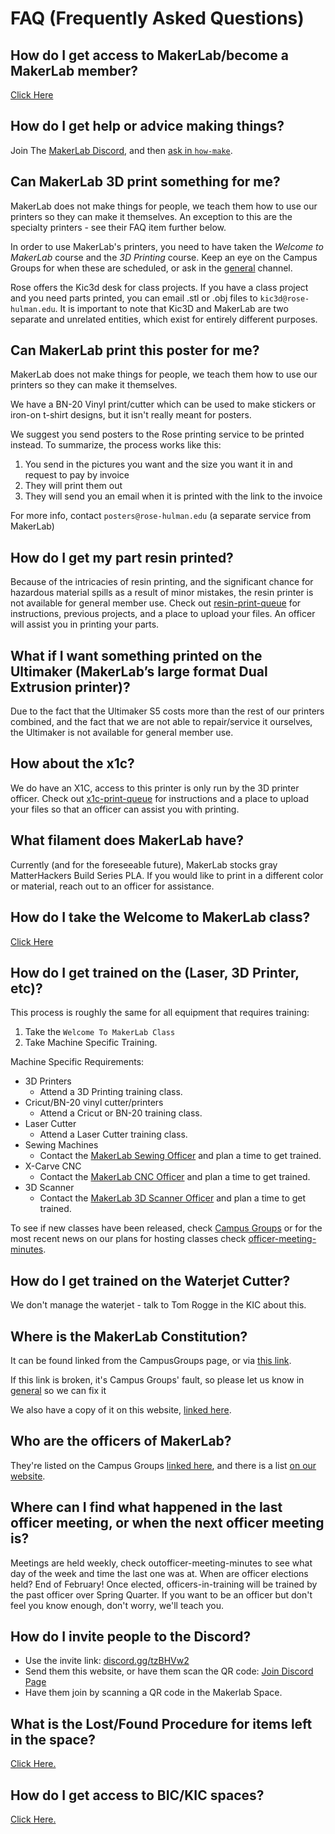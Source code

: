 # FAQ (Frequently Asked Questions)
## How do I get access to MakerLab/become a MakerLab member?
[Click Here](index.md#gaining-access-to-the-makerlab)

## How do I get help or advice making things?
Join The [MakerLab Discord](get_connected.md#join-discord), and then [ask in `how-make`](https://discord.com/channels/639225419639291914/1047280618158960711).

## Can MakerLab 3D print something for me?
MakerLab does not make things for people, we teach them how to use our printers so they can make it themselves. An exception to this are the specialty printers - see their FAQ item further below.

In order to use MakerLab's printers, you need to have taken the *Welcome to MakerLab* course and the *3D Printing* course. Keep an eye on the Campus Groups for when these are scheduled, or ask in the ⁠[general](https://discord.com/channels/639225419639291914/639225419639291916) channel.

Rose offers the Kic3d desk for class projects. If you have a class project and you need parts printed, you can email .stl or .obj files to `kic3d@rose-hulman.edu`.  It is important to note that Kic3D and MakerLab are two separate and unrelated entities, which exist for entirely different purposes.

## Can MakerLab print this poster for me?
MakerLab does not make things for people, we teach them how to use our printers so they can make it themselves.

We have a BN-20 Vinyl print/cutter which can be used to make stickers or iron-on t-shirt designs, but it isn't really meant for posters.

We suggest you send posters to the Rose printing service to be printed instead.
To summarize, the process works like this:

1. You send in the pictures you want and the size you want it in and request to pay by invoice
2. They will print them out
3. They will send you an email when it is printed with the link to the invoice

For more info, contact `posters@rose-hulman.edu` (a separate service from MakerLab)

## How do I get my part resin printed?
Because of the intricacies of resin printing, and the significant chance for hazardous material spills as a result of minor mistakes, the resin printer is not available for general member use. Check out ⁠[resin-print-queue](https://discord.com/channels/639225419639291914/1051964794393079908) for instructions, previous projects, and a place to upload your files. An officer will assist you in printing your parts.

## What if I want something printed on the Ultimaker (MakerLab’s large format Dual Extrusion printer)?
Due to the fact that the Ultimaker S5 costs more than the rest of our printers combined, and the fact that we are not able to repair/service it ourselves, the Ultimaker is not available for general member use.

## How about the x1c?
We do have an X1C, access to this printer is only run by the 3D printer officer. Check out [⁠x1c-print-queue](https://discord.com/channels/639225419639291914/1051968190370029568) for instructions and a place to upload your files so that an officer can assist you with printing.

## What filament does MakerLab have?
Currently (and for the foreseeable future), MakerLab stocks gray MatterHackers Build Series PLA. If you would like to print in a different color or material, reach out to an officer for assistance. 


## How do I take the Welcome to MakerLab class?
[Click Here](index.md#gaining-access-to-the-makerlab)

## How do I get trained on the (Laser, 3D Printer, etc)?
This process is roughly the same for all equipment that requires training: 

1. Take the `Welcome To MakerLab Class`
2. Take Machine Specific Training.

Machine Specific Requirements:

- 3D Printers
    - Attend a 3D Printing training class.
- Cricut/BN-20 vinyl cutter/printers
    - Attend a Cricut or BN-20 training class.
- Laser Cutter
    - Attend a Laser Cutter training class.
- Sewing Machines
    - Contact the [MakerLab Sewing Officer](current_officers.md) and plan a time to get trained.
- X-Carve CNC
    - Contact the [MakerLab CNC Officer](current_officers.md) and plan a time to get trained.
- 3D Scanner
    - Contact the [MakerLab 3D Scanner Officer](current_officers.md) and plan a time to get trained.

To see if new classes have been released, check [Campus Groups](get_connected.md#join-campus-groups) or for the most recent news on our plans for hosting classes check [⁠officer-meeting-minutes](https://discord.com/channels/639225419639291914/770386323450101810).

## How do I get trained on the Waterjet Cutter?
We don't manage the waterjet - talk to Tom Rogge in the KIC about this. 

## Where is the MakerLab Constitution?
It can be found linked from the CampusGroups page, or via [this link](https://rosehulman.campusgroups.com/get_file?eid=45384ecda28d89b3130400b729643c76).

If this link is broken, it's Campus Groups' fault, so please let us know in ⁠[general](https://discord.com/channels/639225419639291914/639225419639291916) so we can fix it

We also have a copy of it on this website, [linked here](./MakerLab%20Constitution/active_constitution.md).

## Who are the officers of MakerLab?
They're listed on the Campus Groups [linked here](https://rosehulman.campusgroups.com/feeds?type=club&type_id=35475&tab=officers), and there is a list [on our website](current_officers.md).

## Where can I find what happened in the last officer meeting, or when the next officer meeting is?
Meetings are held weekly, check out⁠officer-meeting-minutes to see what day of the week and time the last one was at.
When are officer elections held?
End of February! Once elected, officers-in-training will be trained by the past officer over Spring Quarter. If you want to be an officer but don't feel you know enough, don't worry, we'll teach you.

## How do I invite people to the Discord?
- Use the invite link: [discord.gg/tzBHVw2](discord.gg/tzBHVw2)
- Send them this website, or have them scan the QR code: [Join Discord Page](get_connected.md#join-discord)
- Have them join by scanning a QR code in the Makerlab Space.

## What is the Lost/Found Procedure for items left in the space?
[Click Here.](./Policies/lost_and_found.md)

## How do I get access to BIC/KIC spaces?
[Click Here.](./Policies/bic_kic_access.md)
